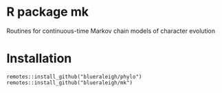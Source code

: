 # R package mk
Routines for continuous-time Markov chain models of character evolution

# Installation
```{r}
remotes::install_github("blueraleigh/phylo")
remotes::install_github("blueraleigh/mk")
```
